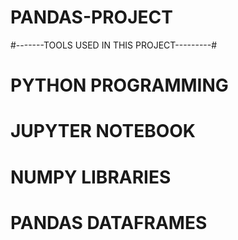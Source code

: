 # PANDAS-PROJECT
#-------TOOLS USED IN THIS PROJECT---------#

# PYTHON PROGRAMMING
# JUPYTER NOTEBOOK
# NUMPY LIBRARIES
# PANDAS DATAFRAMES
